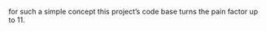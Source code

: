 <!--
id: 195634613
link: http://kevinisom.info/post/195634613/for-such-a-simple-concept-this-projects-code-base
slug: for-such-a-simple-concept-this-projects-code-base
date: Thu Sep 24 2009 20:07:54 GMT+1200 (NZST)
raw: {"blog_name":"kevinisom","id":195634613,"post_url":"http://kevinisom.info/post/195634613/for-such-a-simple-concept-this-projects-code-base","slug":"for-such-a-simple-concept-this-projects-code-base","type":"text","date":"2009-09-24 08:07:54 GMT","timestamp":1253779674,"state":"published","format":"html","reblog_key":"U6U43UuR","tags":[],"short_url":"http://tmblr.co/Zw68YyBgIMr","highlighted":[],"feed_item":"http://twitter.com/kev_nz/statuses/4331058618","from_feed_id":"650289","note_count":0,"title":null,"body":"<p>for such a simple concept this project&#8217;s code base turns the pain factor up to 11.</p>"}
publish: 2009-09-024
tags: 
title: null
-->


for such a simple concept this project’s code base turns the pain factor
up to 11.



